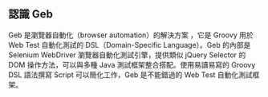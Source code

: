 ## 認識 Geb

Geb 是瀏覽器自動化（browser automation）的解決方案 ，它是 Groovy 用於 Web Test 自動化測試的 DSL（Domain-Specific Language）。Geb 的內部是 Selenium WebDriver 瀏覽器自動化測試引擎，提供類似 jQuery Selector 的 DOM 操作方法，可以與多種 Java 測試框架整合搭配。使用易讀易寫的 Groovy DSL 語法撰寫 Script 可以簡化工作，Geb 是不能錯過的 Web Test 自動化測試框架。


